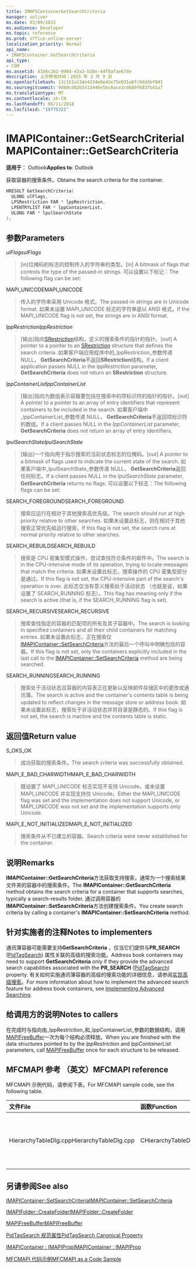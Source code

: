 ```yaml
---
title: IMAPIContainerGetSearchCriteria
manager: soliver
ms.date: 03/09/2015
ms.audience: Developer
ms.topic: reference
ms.prod: office-online-server
localization_priority: Normal
api_name:
- IMAPIContainer.GetSearchCriteria
api_type:
- COM
ms.assetid: 41b6c162-9984-43a3-b38e-44f0afae67de
description: 上次修改时间：2015 年 3 月 9 日
ms.openlocfilehash: 13c151a134e4334e8ed2e75e031a6fc9dddbf941
ms.sourcegitcommit: 9d60cd82b5413446e5bc8ace2cd689f683fb41a7
ms.translationtype: MT
ms.contentlocale: zh-CN
ms.lasthandoff: 06/11/2018
ms.locfileid: "19775321"
---
```

# <a name="imapicontainergetsearchcriteria"></a><span data-ttu-id="658c6-103">IMAPIContainer::GetSearchCriteria</span><span class="sxs-lookup"><span data-stu-id="658c6-103">IMAPIContainer::GetSearchCriteria</span></span>

  
  
<span data-ttu-id="658c6-104">**适用于**： Outlook</span><span class="sxs-lookup"><span data-stu-id="658c6-104">**Applies to**: Outlook</span></span> 
  
<span data-ttu-id="658c6-105">获取容器的搜索条件。</span><span class="sxs-lookup"><span data-stu-id="658c6-105">Obtains the search criteria for the container.</span></span>
  
```cpp
HRESULT GetSearchCriteria(
  ULONG ulFlags,
  LPSRestriction FAR * lppRestriction,
  LPENTRYLIST FAR * lppContainerList,
  ULONG FAR * lpulSearchState
);
```

## <a name="parameters"></a><span data-ttu-id="658c6-106">参数</span><span class="sxs-lookup"><span data-stu-id="658c6-106">Parameters</span></span>

 <span data-ttu-id="658c6-107">_ulFlags_</span><span class="sxs-lookup"><span data-stu-id="658c6-107">_ulFlags_</span></span>
  
> <span data-ttu-id="658c6-108">[in]位掩码的标志的控制传入的字符串的类型。</span><span class="sxs-lookup"><span data-stu-id="658c6-108">[in] A bitmask of flags that controls the type of the passed-in strings.</span></span> <span data-ttu-id="658c6-109">可以设置以下标记：</span><span class="sxs-lookup"><span data-stu-id="658c6-109">The following flag can be set:</span></span>
    
<span data-ttu-id="658c6-110">MAPI_UNICODE</span><span class="sxs-lookup"><span data-stu-id="658c6-110">MAPI_UNICODE</span></span> 
  
> <span data-ttu-id="658c6-111">传入的字符串采用 Unicode 格式。</span><span class="sxs-lookup"><span data-stu-id="658c6-111">The passed-in strings are in Unicode format.</span></span> <span data-ttu-id="658c6-112">如果未设置 MAPI_UNICODE 标志的字符串是以 ANSI 格式。</span><span class="sxs-lookup"><span data-stu-id="658c6-112">If the MAPI_UNICODE flag is not set, the strings are in ANSI format.</span></span>
    
 <span data-ttu-id="658c6-113">_lppRestriction_</span><span class="sxs-lookup"><span data-stu-id="658c6-113">_lppRestriction_</span></span>
  
> <span data-ttu-id="658c6-114">[输出]指向[SRestriction](srestriction.md)结构，定义的搜索条件的指针的指针。</span><span class="sxs-lookup"><span data-stu-id="658c6-114">[out] A pointer to a pointer to an [SRestriction](srestriction.md) structure that defines the search criteria.</span></span> <span data-ttu-id="658c6-115">如果客户端应用程序中的_lppRestriction_参数传递 NULL， **GetSearchCriteria**不返回**SRestriction**结构。</span><span class="sxs-lookup"><span data-stu-id="658c6-115">If a client application passes NULL in the  _lppRestriction_ parameter, **GetSearchCriteria** does not return an **SRestriction** structure.</span></span> 
    
 <span data-ttu-id="658c6-116">_lppContainerList_</span><span class="sxs-lookup"><span data-stu-id="658c6-116">_lppContainerList_</span></span>
  
> <span data-ttu-id="658c6-117">[输出]指向为数组表示容器要包括在搜索中的项标识符的指针的指针。</span><span class="sxs-lookup"><span data-stu-id="658c6-117">[out] A pointer to a pointer to an array of entry identifiers that represent containers to be included in the search.</span></span> <span data-ttu-id="658c6-118">如果客户端中_lppContainerList_参数传递 NULL， **GetSearchCriteria**不返回项标识符的数组。</span><span class="sxs-lookup"><span data-stu-id="658c6-118">If a client passes NULL in the  _lppContainerList_ parameter, **GetSearchCriteria** does not return an array of entry identifiers.</span></span> 
    
 <span data-ttu-id="658c6-119">_lpulSearchState_</span><span class="sxs-lookup"><span data-stu-id="658c6-119">_lpulSearchState_</span></span>
  
> <span data-ttu-id="658c6-120">[输出]一个指向用于指示搜索的当前状态标志的位掩码。</span><span class="sxs-lookup"><span data-stu-id="658c6-120">[out] A pointer to a bitmask of flags used to indicate the current state of the search.</span></span> <span data-ttu-id="658c6-121">如果客户端中_lpulSearchState_参数传递 NULL， **GetSearchCriteria**返回任何标志。</span><span class="sxs-lookup"><span data-stu-id="658c6-121">If a client passes NULL in the  _lpulSearchState_ parameter, **GetSearchCriteria** returns no flags.</span></span> <span data-ttu-id="658c6-122">可以设置以下标志：</span><span class="sxs-lookup"><span data-stu-id="658c6-122">The following flags can be set:</span></span> 
    
<span data-ttu-id="658c6-123">SEARCH_FOREGROUND</span><span class="sxs-lookup"><span data-stu-id="658c6-123">SEARCH_FOREGROUND</span></span> 
  
> <span data-ttu-id="658c6-124">搜索应运行在相对于其他搜索高优先级。</span><span class="sxs-lookup"><span data-stu-id="658c6-124">The search should run at high priority relative to other searches.</span></span> <span data-ttu-id="658c6-125">如果未设置此标志，则在相对于其他搜索正常优先级运行搜索。</span><span class="sxs-lookup"><span data-stu-id="658c6-125">If this flag is not set, the search runs at normal priority relative to other searches.</span></span>
    
<span data-ttu-id="658c6-126">SEARCH_REBUILD</span><span class="sxs-lookup"><span data-stu-id="658c6-126">SEARCH_REBUILD</span></span> 
  
> <span data-ttu-id="658c6-127">搜索是 CPU 密集型模式操作，尝试查找符合条件的邮件中。</span><span class="sxs-lookup"><span data-stu-id="658c6-127">The search is in the CPU-intensive mode of its operation, trying to locate messages that match the criteria.</span></span> <span data-ttu-id="658c6-128">如果未设置此标志，搜索操作的 CPU 密集型部分是通过。</span><span class="sxs-lookup"><span data-stu-id="658c6-128">If this flag is not set, the CPU-intensive part of the search's operation is over.</span></span> <span data-ttu-id="658c6-129">此标志仅当有意义搜索处于活动状态 （也就是说，如果设置了 SEARCH_RUNNING 标志）。</span><span class="sxs-lookup"><span data-stu-id="658c6-129">This flag has meaning only if the search is active (that is, if the SEARCH_RUNNING flag is set).</span></span>
    
<span data-ttu-id="658c6-130">SEARCH_RECURSIVE</span><span class="sxs-lookup"><span data-stu-id="658c6-130">SEARCH_RECURSIVE</span></span> 
  
> <span data-ttu-id="658c6-131">搜索查找指定的容器的匹配项的所有及其子容器中。</span><span class="sxs-lookup"><span data-stu-id="658c6-131">The search is looking in specified containers and all their child containers for matching entries.</span></span> <span data-ttu-id="658c6-132">如果未设置此标志，正在搜索仅[IMAPIContainer::SetSearchCriteria](imapicontainer-setsearchcriteria.md)方法的最后一个呼叫中明确包括的容器。</span><span class="sxs-lookup"><span data-stu-id="658c6-132">If this flag is not set, only the containers explicitly included in the last call to the [IMAPIContainer::SetSearchCriteria](imapicontainer-setsearchcriteria.md) method are being searched.</span></span> 
    
<span data-ttu-id="658c6-133">SEARCH_RUNNING</span><span class="sxs-lookup"><span data-stu-id="658c6-133">SEARCH_RUNNING</span></span> 
  
> <span data-ttu-id="658c6-134">搜索处于活动状态且容器的内容表正在更新以反映邮件存储区中的更改或通讯簿。</span><span class="sxs-lookup"><span data-stu-id="658c6-134">The search is active and the container's contents table is being updated to reflect changes in the message store or address book.</span></span> <span data-ttu-id="658c6-135">如果未设置此标志，搜索处于非活动状态并将目录是静态的。</span><span class="sxs-lookup"><span data-stu-id="658c6-135">If this flag is not set, the search is inactive and the contents table is static.</span></span>
    
## <a name="return-value"></a><span data-ttu-id="658c6-136">返回值</span><span class="sxs-lookup"><span data-stu-id="658c6-136">Return value</span></span>

<span data-ttu-id="658c6-137">S_OK</span><span class="sxs-lookup"><span data-stu-id="658c6-137">S_OK</span></span> 
  
> <span data-ttu-id="658c6-138">成功获取的搜索条件。</span><span class="sxs-lookup"><span data-stu-id="658c6-138">The search criteria was successfully obtained.</span></span>
    
<span data-ttu-id="658c6-139">MAPI_E_BAD_CHARWIDTH</span><span class="sxs-lookup"><span data-stu-id="658c6-139">MAPI_E_BAD_CHARWIDTH</span></span> 
  
> <span data-ttu-id="658c6-140">既设置了 MAPI_UNICODE 标志实现不支持 Unicode，或未设置 MAPI_UNICODE 并实现支持仅 Unicode。</span><span class="sxs-lookup"><span data-stu-id="658c6-140">Either the MAPI_UNICODE flag was set and the implementation does not support Unicode, or MAPI_UNICODE was not set and the implementation supports only Unicode.</span></span>
    
<span data-ttu-id="658c6-141">MAPI_E_NOT_INITIALIZED</span><span class="sxs-lookup"><span data-stu-id="658c6-141">MAPI_E_NOT_INITIALIZED</span></span> 
  
> <span data-ttu-id="658c6-142">搜索条件从不已建立的容器。</span><span class="sxs-lookup"><span data-stu-id="658c6-142">Search criteria were never established for the container.</span></span>
    
## <a name="remarks"></a><span data-ttu-id="658c6-143">说明</span><span class="sxs-lookup"><span data-stu-id="658c6-143">Remarks</span></span>

<span data-ttu-id="658c6-144">**IMAPIContainer::GetSearchCriteria**方法获取支持搜索，通常为一个搜索结果文件夹的容器中的搜索条件。</span><span class="sxs-lookup"><span data-stu-id="658c6-144">The **IMAPIContainer::GetSearchCriteria** method obtains the search criteria for a container that supports searches, typically a search-results folder.</span></span> <span data-ttu-id="658c6-145">通过调用容器的**IMAPIContainer::SetSearchCriteria**方法创建搜索条件。</span><span class="sxs-lookup"><span data-stu-id="658c6-145">You create search criteria by calling a container's **IMAPIContainer::SetSearchCriteria** method.</span></span> 
  
## <a name="notes-to-implementers"></a><span data-ttu-id="658c6-146">针对实施者的注释</span><span class="sxs-lookup"><span data-stu-id="658c6-146">Notes to implementers</span></span>

<span data-ttu-id="658c6-147">通讯簿容器可能需要支持**GetSearchCriteria** ，仅当它们提供与**PR_SEARCH** ([PidTagSearch](pidtagsearch-canonical-property.md)) 属性关联的高级的搜索功能。</span><span class="sxs-lookup"><span data-stu-id="658c6-147">Address book containers may need to support **GetSearchCriteria** only if they provide the advanced search capabilities associated with the **PR_SEARCH** ([PidTagSearch](pidtagsearch-canonical-property.md)) property.</span></span> <span data-ttu-id="658c6-148">有关如何实施通讯簿容器的高级的搜索功能的详细信息，请参阅[实现高级搜索](implementing-advanced-searching.md)。</span><span class="sxs-lookup"><span data-stu-id="658c6-148">For more information about how to implement the advanced search feature for address book containers, see [Implementing Advanced Searching](implementing-advanced-searching.md).</span></span>
  
## <a name="notes-to-callers"></a><span data-ttu-id="658c6-149">给调用方的说明</span><span class="sxs-lookup"><span data-stu-id="658c6-149">Notes to callers</span></span>

<span data-ttu-id="658c6-150">在完成时与指向由_lppRestriction_和_lppContainerList_参数的数据结构，调用[MAPIFreeBuffer](mapifreebuffer.md)一次为每个结构必须释放。</span><span class="sxs-lookup"><span data-stu-id="658c6-150">When you are finished with the data structures pointed to by the  _lppRestriction_ and  _lppContainerList_ parameters, call [MAPIFreeBuffer](mapifreebuffer.md) once for each structure to be released.</span></span> 
  
## <a name="mfcmapi-reference"></a><span data-ttu-id="658c6-151">MFCMAPI 参考 （英文）</span><span class="sxs-lookup"><span data-stu-id="658c6-151">MFCMAPI reference</span></span>

<span data-ttu-id="658c6-152">MFCMAPI 示例代码，请参阅下表。</span><span class="sxs-lookup"><span data-stu-id="658c6-152">For MFCMAPI sample code, see the following table.</span></span>
  
|<span data-ttu-id="658c6-153">**文件**</span><span class="sxs-lookup"><span data-stu-id="658c6-153">**File**</span></span>|<span data-ttu-id="658c6-154">**函数**</span><span class="sxs-lookup"><span data-stu-id="658c6-154">**Function**</span></span>|<span data-ttu-id="658c6-155">**Comment**</span><span class="sxs-lookup"><span data-stu-id="658c6-155">**Comment**</span></span>|
|:-----|:-----|:-----|
|<span data-ttu-id="658c6-156">HierarchyTableDlg.cpp</span><span class="sxs-lookup"><span data-stu-id="658c6-156">HierarchyTableDlg.cpp</span></span>  <br/> |<span data-ttu-id="658c6-157">CHierarchyTableDlg::OnEditSearchCriteria</span><span class="sxs-lookup"><span data-stu-id="658c6-157">CHierarchyTableDlg::OnEditSearchCriteria</span></span>  <br/> |<span data-ttu-id="658c6-158">MFCMAPI 使用**IMAPIContainer::GetSearchCriteria**方法获取从文件夹显示的搜索条件。</span><span class="sxs-lookup"><span data-stu-id="658c6-158">MFCMAPI uses the **IMAPIContainer::GetSearchCriteria** method to obtain search criteria from a folder to display.</span></span>  <br/> |
   
## <a name="see-also"></a><span data-ttu-id="658c6-159">另请参阅</span><span class="sxs-lookup"><span data-stu-id="658c6-159">See also</span></span>



[<span data-ttu-id="658c6-160">IMAPIContainer::SetSearchCriteria</span><span class="sxs-lookup"><span data-stu-id="658c6-160">IMAPIContainer::SetSearchCriteria</span></span>](imapicontainer-setsearchcriteria.md)
  
[<span data-ttu-id="658c6-161">IMAPIFolder::CreateFolder</span><span class="sxs-lookup"><span data-stu-id="658c6-161">IMAPIFolder::CreateFolder</span></span>](imapifolder-createfolder.md)
  
[<span data-ttu-id="658c6-162">MAPIFreeBuffer</span><span class="sxs-lookup"><span data-stu-id="658c6-162">MAPIFreeBuffer</span></span>](mapifreebuffer.md)
  
[<span data-ttu-id="658c6-163">PidTagSearch 规范属性</span><span class="sxs-lookup"><span data-stu-id="658c6-163">PidTagSearch Canonical Property</span></span>](pidtagsearch-canonical-property.md)
  
[<span data-ttu-id="658c6-164">IMAPIContainer : IMAPIProp</span><span class="sxs-lookup"><span data-stu-id="658c6-164">IMAPIContainer : IMAPIProp</span></span>](imapicontainerimapiprop.md)


[<span data-ttu-id="658c6-165">MFCMAPI 代码示例</span><span class="sxs-lookup"><span data-stu-id="658c6-165">MFCMAPI as a Code Sample</span></span>](mfcmapi-as-a-code-sample.md)

